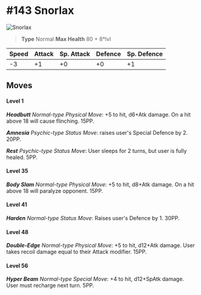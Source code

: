 # #143 Snorlax


![Snorlax](https://img.pokemondb.net/sprites/home/normal/1x/snorlax.png)

> **Type** Normal
> **Max Health** 80 + 8\*lvl

| Speed | Attack | Sp. Attack | Defence | Sp. Defence |
| ----- | ------ | ---------- | ------- | ----------- |
| -3 | +1 | +0 | +0 | +1 |

## Moves
#### Level 1

***Headbutt** Normal-type Physical Move*: +5 to hit, d6+Atk damage. On a hit above 18 will cause flinching. 15PP.

***Amnesia** Psychic-type Status Move*: raises user's Special Defence by 2. 20PP.

***Rest** Psychic-type Status Move*: User sleeps for 2 turns, but user is fully healed. 5PP.
#### Level 35

***Body Slam** Normal-type Physical Move*: +5 to hit, d8+Atk damage. On a hit above 18 will paralyze opponent. 15PP.
#### Level 41

***Harden** Normal-type Status Move*: Raises user's Defence by 1. 30PP.
#### Level 48

***Double-Edge** Normal-type Physical Move*: +5 to hit, d12+Atk damage. User takes recoil damage equal to their Attack modifier. 15PP.
#### Level 56

***Hyper Beam** Normal-type Special Move*: +4 to hit, d12+SpAtk damage. User must recharge next turn. 5PP.

